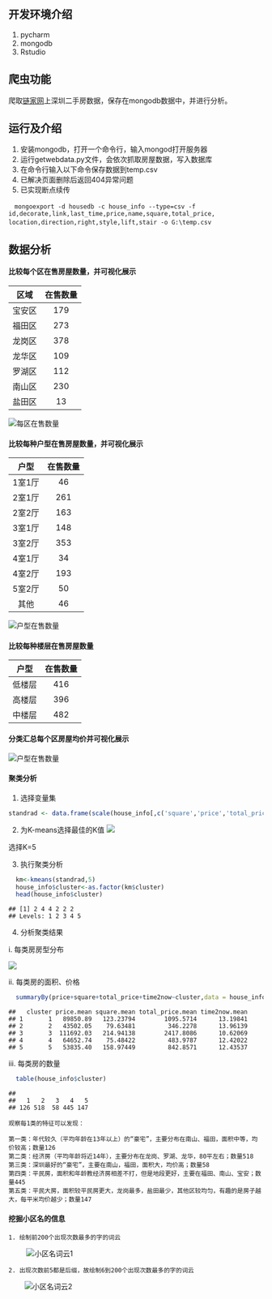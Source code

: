 ## 开发环境介绍
 1. pycharm
 2. mongodb
 3. Rstudio
## 爬虫功能

爬取[链家网](https://sz.lianjia.com/ershoufang/)上深圳二手房数据，保存在mongodb数据中，并进行分析。

## 运行及介绍

 1. 安装mongodb，打开一个命令行，输入mongod打开服务器
 2. 运行getwebdata.py文件，会依次抓取房屋数据，写入数据库
 3. 在命令行输入以下命令保存数据到temp.csv
 4. 已解决页面删除后返回404异常问题
 5. 已实现断点续传

    `mongoexport -d housedb -c house_info --type=csv -f  
    id,decorate,link,last_time,price,name,square,total_price,
    location,direction,right,style,lift,stair -o G:\temp.csv`
    
## 数据分析
#### 比较每个区在售房屋数量，并可视化展示
 
| 区域 | 在售数量 |
| :-: | :-: |
|    宝安区 | 179 |
|    福田区 | 273 |
|    龙岗区 | 378 |
|    龙华区 | 109 |
|    罗湖区 | 112 |
|    南山区 | 230 |
|    盐田区 |  13 |

![每区在售数量](https://github.com/hiyaojie/python/raw/master/imgs/Rplot05.png)
#### 比较每种户型在售房屋数量，并可视化展示
| 户型 | 在售数量 |
| :-: | :-: |
| 1室1厅 |  46 |
| 2室1厅 | 261 |
| 2室2厅 | 163 |
| 3室1厅 | 148 |
| 3室2厅 | 353 |
| 4室1厅 |  34 |
| 4室2厅 | 193 |
| 5室2厅 |  50 |
| 其他 |  46 |

![户型在售数量](https://github.com/hiyaojie/python/raw/master/imgs/Rplot04.png)

#### 比较每种楼层在售房屋数量
| 户型 | 在售数量 |
| :-: | :-: |
| 低楼层 | 416 |
| 高楼层 | 396 |
| 中楼层 | 482 |

#### 分类汇总每个区房屋均价并可视化展示

![户型在售数量](https://github.com/hiyaojie/python/raw/master/imgs/Rplot06.png)

#### 聚类分析
 1.  选择变量集
``` r
standrad <- data.frame(scale(house_info[,c('square','price','total_price')]))
```
2. 为K-means选择最佳的K值 
![](https://github.com/hiyaojie/python/raw/master/imgs/Rplot07.png) 

  选择K=5
  
3. 执行聚类分析

``` r
  km<-kmeans(standrad,5)
  house_info$cluster<-as.factor(km$cluster)  
  head(house_info$cluster)
```

    ## [1] 2 4 4 2 2 2
    ## Levels: 1 2 3 4 5
 4. 分析聚类结果
 
i.  每类房房型分布

![](https://github.com/hiyaojie/python/raw/master/imgs/Rplot08.png) 

ii.  每类房的面积、价格

``` r
  summaryBy(price+square+total_price+time2now~cluster,data = house_info,FUN = mean)
```

    ##   cluster price.mean square.mean total_price.mean time2now.mean
    ## 1       1   89850.89   123.23794        1095.5714      13.19841
    ## 2       2   43502.05    79.63481         346.2278      13.96139
    ## 3       3  111692.03   214.94138        2417.8086      10.62069
    ## 4       4   64652.74    75.48422         483.9787      12.42022
    ## 5       5   53835.40   158.97449         842.8571      12.43537

iii.  每类房的数量
``` r
  table(house_info$cluster)
```
    ## 
    ##   1   2   3   4   5 
    ## 126 518  58 445 147

    观察每1类的特征可以发现：

    第一类：年代较久（平均年龄在13年以上）的“豪宅”，主要分布在南山、福田，面积中等，均价较高；数量126
    第二类：经济房（平均年龄将近14年），主要分布在龙岗、罗湖、龙华，80平左右；数量518
    第三类：深圳最好的“豪宅”，主要在南山，福田，面积大，均价高；数量58
    第四类：平民房，面积和年龄教经济房相差不打，但是地段更好，主要在福田、南山、宝安；数量445
    第五类：平民大房，面积较平民房更大，龙岗最多，盐田最少，其他区较均匀，有趣的是房子越大，每平米均价越少；数量147


#### 挖掘小区名的信息
    1. 绘制前200个出现次数最多的字的词云
          ![小区名词云1](https://github.com/hiyaojie/python/raw/master/imgs/Rplot02.png)
          
          
    2. 出现次数前5都是后缀，故绘制6到200个出现次数最多的字的词云
          ![小区名词云2](https://github.com/hiyaojie/python/raw/master/imgs/Rplot03.png)
       
   

   
   
